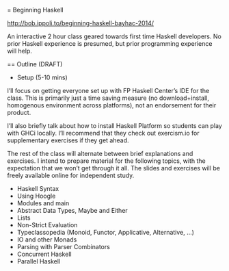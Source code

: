 = Beginning Haskell

http://bob.ippoli.to/beginning-haskell-bayhac-2014/

An interactive 2 hour class geared towards first time Haskell developers. No prior Haskell experience is presumed, but prior programming experience will help.

== Outline (DRAFT)

* Setup (5-10 mins)


I’ll focus on getting everyone set up with FP Haskell Center’s IDE for the class. This is primarily just a time saving measure (no download+install, homogenous environment across platforms), not an endorsement for their product.

I’ll also briefly talk about how to install Haskell Platform so students can play with GHCi locally. I’ll recommend that they check out exercism.io for supplementary exercises if they get ahead.

The rest of the class will alternate between brief explanations and exercises. I intend to prepare material for the following topics, with the expectation that we won’t get through it all. The slides and exercises will be freely available online for independent study.

* Haskell Syntax
* Using Hoogle
* Modules and main
* Abstract Data Types, Maybe and Either
* Lists
* Non-Strict Evaluation
* Typeclassopedia (Monoid, Functor, Applicative, Alternative, …)
* IO and other Monads
* Parsing with Parser Combinators
* Concurrent Haskell
* Parallel Haskell
